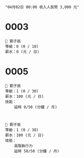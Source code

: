 `"04月02日 00:00 收入人民幣 3,000 元"`

# 0003
```
📰 劉子辰  
等級：0 (0 / 10)
薪水：0 (元 / 日)
```

# 0005
```
📰 劉子辰  
等級：1 (0 / 30)
薪水：100 (元 / 日)
技能：
	延時 0/50 (分鐘 / 月)
```

# 
```
📰 劉子辰  
等級：1 (0 / 30)
薪水：100 (元 / 日)
技能：
    高階執行力
	延時 50/50 (分鐘 / 月)

```

